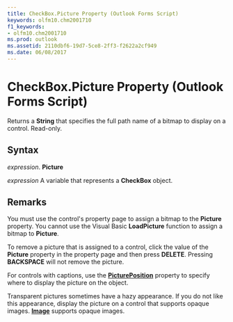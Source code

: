 ```yaml
---
title: CheckBox.Picture Property (Outlook Forms Script)
keywords: olfm10.chm2001710
f1_keywords:
- olfm10.chm2001710
ms.prod: outlook
ms.assetid: 2110dbf6-19d7-5ce8-2ff3-f2622a2cf949
ms.date: 06/08/2017
---
```



# CheckBox.Picture Property (Outlook Forms Script)

Returns a  **String** that specifies the full path name of a bitmap to display on a control. Read-only.


## Syntax

 _expression_. **Picture**

 _expression_ A variable that represents a  **CheckBox** object.


## Remarks

You must use the control's property page to assign a bitmap to the  **Picture** property. You cannot use the Visual Basic **LoadPicture** function to assign a bitmap to **Picture**.

To remove a picture that is assigned to a control, click the value of the  **Picture** property in the property page and then press **DELETE**. Pressing  **BACKSPACE** will not remove the picture.

For controls with captions, use the  **[PicturePosition](Outlook.checkbox.pictureposition.md)** property to specify where to display the picture on the object.

Transparent pictures sometimes have a hazy appearance. If you do not like this appearance, display the picture on a control that supports opaque images.  **[Image](Outlook.image.md)** supports opaque images.


